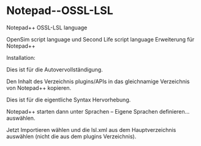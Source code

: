 # Notepad--OSSL-LSL
Notepad++  OSSL-LSL language

OpenSim script language und Second Life script language Erweiterung für Notepad++

Installation:


Dies ist für die Autovervollständigung.

Den Inhalt des Verzeichnis plugins/APIs in das gleichnamige Verzeichnis von Notepad++ kopieren.


Dies ist für die eigentliche Syntax Hervorhebung.

Notepad++ starten dann unter Sprachen – Eigene Sprachen definieren… auswählen.

Jetzt Importieren wählen und die lsl.xml aus dem Hauptverzeichnis auswählen (nicht die aus dem plugins Verzeichnis).
